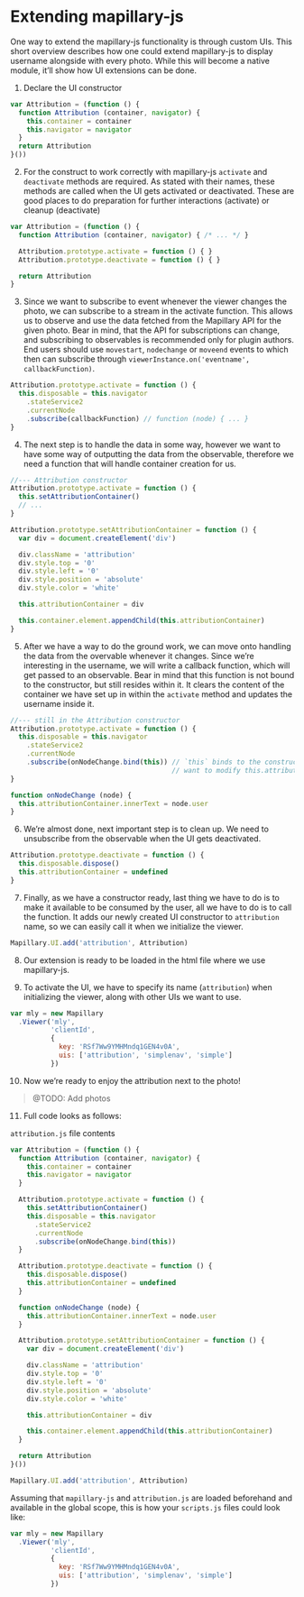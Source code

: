 # Extending mapillary-js


One way to extend the mapillary-js functionality is through custom UIs. This short overview describes how one could extend mapillary-js to display username alongside with every photo. While this will become a native module, it’ll show how UI extensions can be done.

1. Declare the UI constructor

  ```js
  var Attribution = (function () {
    function Attribution (container, navigator) {
      this.container = container
      this.navigator = navigator
    }
    return Attribution
  }())
  ```

2. For the construct to work correctly with mapillary-js `activate` and `deactivate` methods are required. As stated with their names, these methods are called when the UI gets activated or deactivated. These are good places to do preparation for further interactions (activate) or cleanup (deactivate)

  ```js
  var Attribution = (function () {
    function Attribution (container, navigator) { /* ... */ }

    Attribution.prototype.activate = function () { }
    Attribution.prototype.deactivate = function () { }

    return Attribution
  }
  ```

3. Since we want to subscribe to event whenever the viewer changes the photo, we can subscribe to a stream in the activate function. This allows us to observe and use the data fetched from the Mapillary API for the given photo. Bear in mind, that the API for subscriptions can change, and subscribing to observables is recommended only for plugin authors. End users should use `movestart`, `nodechange` or `moveend` events to which then can subscribe through `viewerInstance.on('eventname', callbackFunction)`.

  ```js
  Attribution.prototype.activate = function () {
    this.disposable = this.navigator
      .stateService2
      .currentNode
      .subscribe(callbackFunction) // function (node) { ... }
  }
  ```

4. The next step is to handle the data in some way, however we want to have some way of outputting the data from the observable, therefore we need a function that will handle container creation for us.

  ```js
  //--- Attribution constructor
  Attribution.prototype.activate = function () {
    this.setAttributionContainer()
    // ...
  }

  Attribution.prototype.setAttributionContainer = function () {
    var div = document.createElement('div')

    div.className = 'attribution'
    div.style.top = '0'
    div.style.left = '0'
    div.style.position = 'absolute'
    div.style.color = 'white'

    this.attributionContainer = div

    this.container.element.appendChild(this.attributionContainer)
  }
  ```

5. After we have a way to do the ground work, we can move onto handling the data from the overvable whenever it changes. Since we’re interesting in the username, we will write a callback function, which will get passed to an observable. Bear in mind that this function is not bound to the constructor, but still resides within it. It clears the content of the container we have set up in within the `activate` method and updates the username inside it.

  ```js
  //--- still in the Attribution constructor
  Attribution.prototype.activate = function () {
    this.disposable = this.navigator
      .stateService2
      .currentNode
      .subscribe(onNodeChange.bind(this)) // `this` binds to the constructor as we
                                          // want to modify this.attributionContainer
  }

  function onNodeChange (node) {
    this.attributionContainer.innerText = node.user
  }
  ```

6. We’re almost done, next important step is to clean up. We need to unsubscribe from the observable when the UI gets deactivated.

  ```js
  Attribution.prototype.deactivate = function () {
    this.disposable.dispose()
    this.attributionContainer = undefined
  }
  ```

7. Finally, as we have a constructor ready, last thing we have to do is to make it available to be consumed by the user, all we have to do is to call the function. It adds our newly created UI constructor to `attribution` name, so we can easily call it when we initialize the viewer.

  ```js
  Mapillary.UI.add('attribution', Attribution)
  ```

8. Our extension is ready to be loaded in the html file where we use mapillary-js.

9. To activate the UI, we have to specify its name (`attribution`) when initializing the viewer, along with other UIs we want to use.

  ```js
  var mly = new Mapillary
    .Viewer('mly',
            'clientId',
            {
              key: 'RSf7Ww9YMHMndq1GEN4v0A',
              uis: ['attribution', 'simplenav', 'simple']
            })
  ```

10. Now we’re ready to enjoy the attribution next to the photo!

> @TODO: Add photos

11. Full code looks as follows:

`attribution.js` file contents
```js
var Attribution = (function () {
  function Attribution (container, navigator) {
    this.container = container
    this.navigator = navigator
  }

  Attribution.prototype.activate = function () {
    this.setAttributionContainer()
    this.disposable = this.navigator
      .stateService2
      .currentNode
      .subscribe(onNodeChange.bind(this))
  }

  Attribution.prototype.deactivate = function () {
    this.disposable.dispose()
    this.attributionContainer = undefined
  }

  function onNodeChange (node) {
    this.attributionContainer.innerText = node.user
  }

  Attribution.prototype.setAttributionContainer = function () {
    var div = document.createElement('div')

    div.className = 'attribution'
    div.style.top = '0'
    div.style.left = '0'
    div.style.position = 'absolute'
    div.style.color = 'white'

    this.attributionContainer = div

    this.container.element.appendChild(this.attributionContainer)
  }

  return Attribution
}())

Mapillary.UI.add('attribution', Attribution)
```

Assuming that `mapillary-js` and `attribution.js` are loaded beforehand and available in the global scope, this is how your `scripts.js` files could look like:

```js
var mly = new Mapillary
  .Viewer('mly',
          'clientId',
          {
            key: 'RSf7Ww9YMHMndq1GEN4v0A',
            uis: ['attribution', 'simplenav', 'simple']
          })
```

